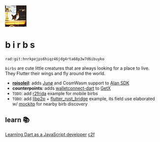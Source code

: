 ![smol](small_birb.png)

# b i r b s
`rad:git:hnrkpejps6hiqz46jdg4rta68p3w7d6ibuyko`

`birbs` are cute little creatures that are always looking for a place to live. They Flutter their wings and fly around the world.

- **[roisoleil](https://github.com/bmorphism/wasmbirbs/blob/main/roisoleil/bin/roisoleil.dart#L21)**: adds [Junø](https://docs.junonetwork.io/juno/readme) and CosmWasm support to [Alan SDK](https://alan-sdk.github.io/alan.dart/)
- **counterpoints**: adds [walletconnect-dart](https://pub.dev/packages/walletconnect_dart) to [GetX](https://pub.dev/packages/get)
- `TODO`: add [r2frida](https://github.com/nowsecure/r2frida) example for mobile birbs
- `TODO`: add [libp2p](https://docs.rs/libp2p/latest/libp2p/swarm/index.html) + [flutter_rust_bridge](https://github.com/fzyzcjy/flutter_rust_bridge/blob/6b18afaa5f2a7303544b3e51ff738f1c6f0d2655/book/src/contributing/architecture.md#user-content-fnref-1-2-e19c48f74dd148f1e563271f80801252) example, its field use elaborated w/ [mockito](https://pub.dev/packages/mockito) for nearby birb discovery

## learn 📚
[Learning Dart as a JavaScript developer](https://dart.dev/guides/language/coming-from/js-to-dart)
[c2f](https://github.com/drawcall/c2f)